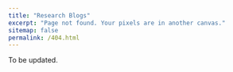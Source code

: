 ```yaml
---
title: "Research Blogs"
excerpt: "Page not found. Your pixels are in another canvas."
sitemap: false
permalink: /404.html
---
```


To be updated.

<script type="text/javascript">
  var GOOG_FIXURL_LANG = 'en';
  var GOOG_FIXURL_SITE = '{{ site.url }}'
</script>
<script type="text/javascript"
  src="//linkhelp.clients.google.com/tbproxy/lh/wm/fixurl.js">
</script>
